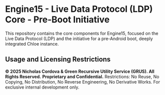 # Engine15 - Live Data Protocol (LDP) Core - Pre-Boot Initiative
This repository contains the core components for Engine15, focused on the Live Data Protocol (LDP) and the initiative for a pre-Android boot, deeply integrated Chloe instance.
## Usage and Licensing Restrictions
**© 2025 Nicholas Cordova & Green Recursive Utility Service (GRUS). All Rights Reserved.**
**Proprietary and Confidential.**
Restrictions: No Reuse, No Copying, No Distribution, No Reverse Engineering, No Derivative Works. For exclusive internal development only.
